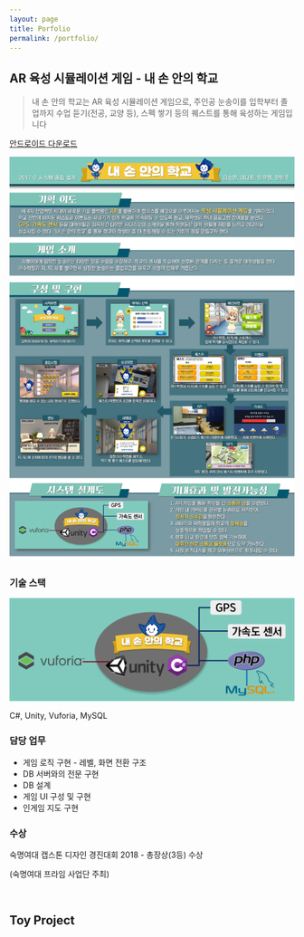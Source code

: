 ```yaml
---
layout: page
title: Porfolio
permalink: /portfolio/
---
```


## AR 육성 시뮬레이션 게임 - 내 손 안의 학교

> 내 손 안의 학교는 AR 육성 시뮬레이션 게임으로, 주인공 눈송이를 입학부터 졸업까지 수업 듣기(전공, 교양 등), 스펙 쌓기 등의 퀘스트를 통해 육성하는 게임입니다

[안드로이드 다운로드](https://drive.google.com/file/d/14NRzxCzf0J_nB12_KM2Y3GC7UpI6zfTg/view?usp=sharing)

![](https://github.com/daheenallwhite/ARSimulationGame_SnowFlake/blob/master/images/poster.png?raw=true)

### 기술 스택

![](https://github.com/daheenallwhite/ARSimulationGame_SnowFlake/blob/master/images/stack-brief.png?raw=true)

C#, Unity, Vuforia, MySQL

### 담당 업무

- 게임 로직 구현 - 레벨, 화면 전환 구조
- DB 서버와의 전문 구현 
- DB 설계
- 게임 UI 구성 및 구현
- 인게임 지도 구현

### 수상

숙명여대 캡스톤 디자인 경진대회 2018 - 총장상(3등) 수상

(숙명여대 프라임 사업단 주최)



&nbsp;

## Toy Project

